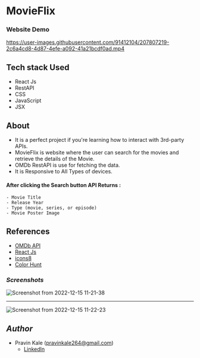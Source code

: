 # MovieFlix

### Website Demo

https://user-images.githubusercontent.com/91412104/207807219-2c6a4cd8-4d87-4efe-a092-41a21bcdf0ad.mp4

## Tech stack Used

- React Js
- RestAPI
- CSS
- JavaScript
- JSX

## About

* It is a perfect project if you're learning how to interact with 3rd-party APIs. 
* MovieFlix is website where the user can search for the movies and retrieve the details of the Movie. 
* OMDb RestAPI is use for fetching the data.
* It is Responsive to All Types of devices.

#### After clicking the Search button API Returns :
    - Movie Title
    - Release Year
    - Type (movie, series, or episode)
    - Movie Poster Image

## References

* [OMDb API](https://www.omdbapi.com/)
* [React Js](https://reactjs.org/docs/getting-started.html)
* [icons8](https://icons8.com/icons/)
* [Color Hunt](https://colorhunt.co/palettes/)

### *Screenshots*

<div>

![Screenshot from 2022-12-15 11-21-38](https://user-images.githubusercontent.com/91412104/207813700-e87e0794-d9d8-4249-927d-ecc5e2ef3884.png)
<hr/>

![Screenshot from 2022-12-15 11-22-23](https://user-images.githubusercontent.com/91412104/207814350-7b4f95fc-fc62-43f0-9681-0c42b9a4f6b8.png)

</div>

## *Author*

* Pravin Kale (pravinkale264@gmail.com)
  - [LinkedIn](https://www.linkedin.com/in/pravin-kale-b07a901ba/)

